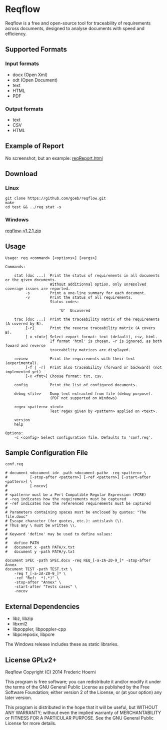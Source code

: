 
# Reqflow

Reqflow is a free and open-source tool for traceability of requirements across documents, designed to analyse documents with speed and efficiency.

## Supported Formats

### Input formats

- docx (Open Xml)
- odt (Open Document)
- text
- HTML
- PDF

### Output formats

- text
- CSV
- HTML

## Example of Report

No screenshot, but an example: [reqReport.html](reqReport.html)

## Download

### Linux

    git clone https://github.com/goeb/reqflow.git
    make
    cd test && ../req stat -s

### Windows

[reqflow-v1.2.1.zip](download/reqflow-v1.2.1.zip)

## Usage

```
Usage: req <command> [<options>] [<args>]

Commands:

    stat [doc ...]  Print the status of requirements in all documents or the given documents.
                    Without additionnal option, only unresolved coverage issues are reported.
         -s         Print a one-line summary for each document.
         -v         Print the status of all requirements.
                    Status codes:

                        'U'  Uncovered

    trac [doc ...]  Print the traceability matrix of the requirements (A covered by B).
         [-r]       Print the reverse traceability matrix (A covers B).
         [-x <fmt>] Select export format: text (default), csv, html.
                    If format 'html' is chosen, -r is ignored, as both foward and reverse
                    traceability matrices are displayed.

    review          Print the requirements with their text (experimental).
         [-f | -r]  Print also traceability (forward or backward) (not implemented yet)
         [-x <fmt>] Choose format: txt, csv.

    config          Print the list of configured documents.

    debug <file>    Dump text extracted from file (debug purpose).
                    (PDF not supported on Windows)

    regex <pattern> <text>
                    Test regex given by <pattern> applied on <text>.

    version
    help

Options:
    -c <config> Select configuration file. Defaults to 'conf.req'.

```

## Sample Configuration File

`conf.req`

```
# document <document-id> -path <document-path> -req <pattern> \
#          [-stop-after <pattern>] [-ref <pattern>] [-start-after <pattern>] \
#          [-nocov]
#
# <pattern> must be a Perl Compatible Regular Expression (PCRE)
# -req indicates how the requirements must be captured
# -ref indicates how the referenced requirements must be captured
# 
# Parameters containing spaces must be enclosed by quotes: "The file.doxc"
# Escape character (for quotes, etc.): antislash (\).
# Thus any \ must be written \\.
# 
# Keyword 'define' may be used to define values:
# 
#   define PATH
#   document x -path PATH/x.txt
#   document y -path PATH/y.txt

document SPEC -path SPEC.docx -req REQ_[-a-zA-Z0-9_]* -stop-after Annex
document TEST -path TEST.txt \
    -req T_[-a-zA-Z0-9_]* \
    -ref "Ref:  *(.*)" \
    -stop-after "Annex" \
    -start-after "Tests cases" \
    -nocov

```

## External Dependencies

- libz, libzip
- libxml2
- libpoppler, libpoppler-cpp
- libpcreposix, libpcre

The Windows release includes these as static libraries.


## License GPLv2+

Reqflow
Copyright (C) 2014 Frederic Hoerni

This program is free software; you can redistribute it and/or modify
it under the terms of the GNU General Public License as published by
the Free Software Foundation; either version 2 of the License, or
(at your option) any later version.

This program is distributed in the hope that it will be useful,
but WITHOUT ANY WARRANTY; without even the implied warranty of
MERCHANTABILITY or FITNESS FOR A PARTICULAR PURPOSE.  See the
GNU General Public License for more details.

